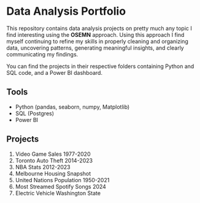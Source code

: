 # Data Analysis Portfolio
This repository contains data analysis projects on pretty much any topic I find interesting using the **OSEMN** approach. Using this approach I find myself continuing to refine my skills in properly cleaning and organizing data, uncovering patterns, generating meaningful insights, and clearly communicating my findings. 

You can find the projects in their respective folders containing Python and SQL code, and a Power BI dashboard.

## Tools
- Python (pandas, seaborn, numpy, Matplotlib)
- SQL (Postgres)
- Power BI

## Projects
1. Video Game Sales 1977-2020
2. Toronto Auto Theft 2014-2023
3. NBA Stats 2012-2023
4. Melbourne Housing Snapshot
5. United Nations Population 1950-2021
6. Most Streamed Spotify Songs 2024
7. Electric Vehicle Washington State

